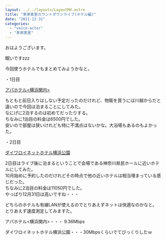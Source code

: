 ```yaml
---
layout: ../../layouts/LayoutMd.astro
title: "茅原実里カウントダウンライブ(ホテル編)"
date: "2011-12-31"
categories: 
  - "voice-actor"
  - "茅原実里"
---
```


おはようございます。

眠いですzzz

今回使うホテルでもまとめてみようかなと。

・1日目

[アパホテル<横浜関内>](http://www.apahotel.com/hotel/shutoken/08_yokohamakannai/index.html)

もともと前日入りはしない予定だったのだけれど、物販を買うには川越からだと遠いので今回は泊まることにしてみた。  
なにげに2泊するのは初めてだったりする。  
ちなみに1泊目の料金は6500円でした。  
安いので部屋は狭いけれども特に不満点はないかな。大浴場もあるのもよかった。

・2日目

[ダイワロイネットホテル横浜公園](http://www.daiwaroynet.jp/yokohama-koen/)

2日目はライブ後に泊まるということで会場である神奈川県民ホールに近いホテルにしてみた。  
10月始めに予約したのだけれどその時点で他の近いホテルは相当埋まっている感じだった。   
ちなみに2泊目の料金は11050円でした。  
やっぱり12月31日は高いですね・・・

どちらのホテルも有線LANが使えるのでとりあえずネットは快適なのかなと。  
とりあえず速度測定してみますた。

アパホテル<横浜関内>・・・ 9.36Mbps

ダイワロイネットホテル横浜公園・・・30Mbpsくらいでてびっくりしたｗ
